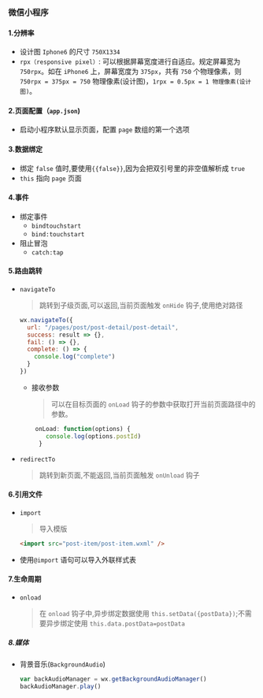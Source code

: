 ### 微信小程序

#### 1.分辨率

- 设计图 `Iphone6` 的尺寸 `750X1334`
- `rpx（responsive pixel）`: 可以根据屏幕宽度进行自适应。规定屏幕宽为 `750rpx`。如在 `iPhone6` 上，屏幕宽度为 `375px`，共有 `750` 个物理像素，则 `750rpx = 375px = 750` 物理像素(设计图)，`1rpx = 0.5px = 1 物理像素(设计图)`。

#### 2.页面配置（`app.json`)

- 启动小程序默认显示页面，配置 `page` 数组的第一个选项

#### 3.数据绑定

- 绑定 `false` 值时,要使用`{{false}}`,因为会把双引号里的非空值解析成 `true`
- `this` 指向 `page` 页面

#### 4.事件

- 绑定事件
  - `bindtouchstart`
  - `bind:touchstart`
- 阻止冒泡
  - `catch:tap`

#### 5.路由跳转

- `navigateTo`
  > 跳转到子级页面,可以返回,当前页面触发 `onHide` 钩子,使用绝对路径
  ```javascript
  wx.navigateTo({
    url: "/pages/post/post-detail/post-detail",
    success: result => {},
    fail: () => {},
    complete: () => {
      console.log("complete")
    }
  })
  ```
  - 接收参数
    > 可以在目标页面的 `onLoad` 钩子的参数中获取打开当前页面路径中的参数。
    ```javascript
     onLoad: function(options) {
        console.log(options.postId)
      }
    ```
- `redirectTo`
  > 跳转到新页面,不能返回,当前页面触发 `onUnload` 钩子

#### 6.引用文件

- `import`
  > 导入模版
  ```html
  <import src="post-item/post-item.wxml" />
  ```
- 使用`@import` 语句可以导入外联样式表

#### 7.生命周期

- `onload`
  > 在 `onload` 钩子中,异步绑定数据使用 `this.setData({postData})`;不需要异步绑定使用 `this.data.postData=postData`

##### 8.媒体

- 背景音乐(`BackgroundAudio`)
  ```javascript
  var backAudioManager = wx.getBackgroundAudioManager()
  backAudioManager.play()
  ```
